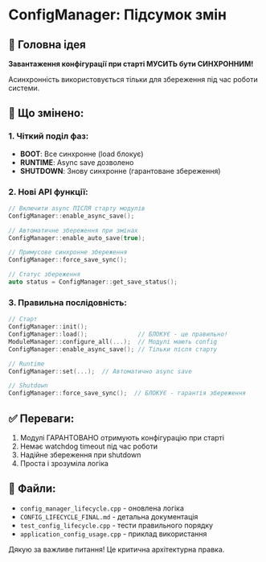 # ConfigManager: Підсумок змін

## 🎯 Головна ідея

**Завантаження конфігурації при старті МУСИТЬ бути СИНХРОННИМ!**

Асинхронність використовується тільки для збереження під час роботи системи.

## 📝 Що змінено:

### 1. Чіткий поділ фаз:
- **BOOT**: Все синхронне (load блокує)
- **RUNTIME**: Async save дозволено  
- **SHUTDOWN**: Знову синхронне (гарантоване збереження)

### 2. Нові API функції:
```cpp
// Включити async ПІСЛЯ старту модулів
ConfigManager::enable_async_save();

// Автоматичне збереження при змінах
ConfigManager::enable_auto_save(true);

// Примусове синхронне збереження
ConfigManager::force_save_sync();

// Статус збереження
auto status = ConfigManager::get_save_status();
```

### 3. Правильна послідовність:
```cpp
// Старт
ConfigManager::init();
ConfigManager::load();              // БЛОКУЄ - це правильно!
ModuleManager::configure_all(...);  // Модулі мають config
ConfigManager::enable_async_save(); // Тільки після старту

// Runtime  
ConfigManager::set(...);  // Автоматично async save

// Shutdown
ConfigManager::force_save_sync();  // БЛОКУЄ - гарантія збереження
```

## ✅ Переваги:

1. Модулі ГАРАНТОВАНО отримують конфігурацію при старті
2. Немає watchdog timeout під час роботи
3. Надійне збереження при shutdown
4. Проста і зрозуміла логіка

## 📁 Файли:

- `config_manager_lifecycle.cpp` - оновлена логіка
- `CONFIG_LIFECYCLE_FINAL.md` - детальна документація
- `test_config_lifecycle.cpp` - тести правильного порядку
- `application_config_usage.cpp` - приклад використання

Дякую за важливе питання! Це критична архітектурна правка.
